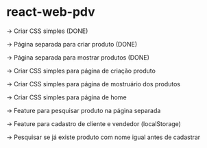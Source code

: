 # react-web-pdv

-> Criar CSS simples (DONE)

-> Página separada para criar produto   (DONE)

-> Página separada para mostrar produtos (DONE)

-> Criar CSS simples para página de criação produto 

-> Criar CSS simples para página de mostruário dos produtos

-> Criar CSS simples para página de home

-> Feature para pesquisar produto na página separada

-> Feature para cadastro de cliente e vendedor (localStorage)

-> Pesquisar se já existe produto com nome igual antes de cadastrar